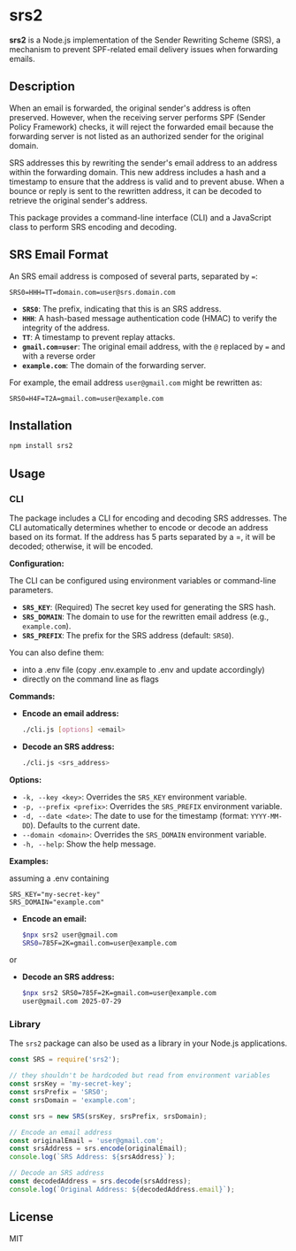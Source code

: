 # srs2

**srs2** is a Node.js implementation of the Sender Rewriting Scheme (SRS), a mechanism to prevent SPF-related email delivery issues when forwarding emails.

## Description

When an email is forwarded, the original sender's address is often preserved. However, when the receiving server performs SPF (Sender Policy Framework) checks, it will reject the forwarded email because the forwarding server is not listed as an authorized sender for the original domain.

SRS addresses this by rewriting the sender's email address to an address within the forwarding domain. This new address includes a hash and a timestamp to ensure that the address is valid and to prevent abuse. When a bounce or reply is sent to the rewritten address, it can be decoded to retrieve the original sender's address.

This package provides a command-line interface (CLI) and a JavaScript class to perform SRS encoding and decoding.

## SRS Email Format

An SRS email address is composed of several parts, separated by `=`:

`SRS0=HHH=TT=domain.com=user@srs.domain.com`

*   **`SRS0`**: The prefix, indicating that this is an SRS address.
*   **`HHH`**: A hash-based message authentication code (HMAC) to verify the integrity of the address.
*   **`TT`**: A timestamp to prevent replay attacks.
*   **`gmail.com=user`**: The original email address, with the `@` replaced by `=` and with a reverse order
*   **`example.com`**: The domain of the forwarding server.

For example, the email address `user@gmail.com` might be rewritten as:

`SRS0=H4F=T2A=gmail.com=user@example.com`

## Installation

```bash
npm install srs2
```

## Usage

### CLI

The package includes a CLI for encoding and decoding SRS addresses. The CLI automatically determines whether to encode or decode an address based on its format. If the address has 5 parts separated by a =, it will be decoded; otherwise, it will be encoded.

**Configuration:**

The CLI can be configured using environment variables or command-line parameters.

*   **`SRS_KEY`**: (Required) The secret key used for generating the SRS hash.
*   **`SRS_DOMAIN`**: The domain to use for the rewritten email address (e.g., `example.com`).
*   **`SRS_PREFIX`**: The prefix for the SRS address (default: `SRS0`).

You can also define them:
- into a .env file (copy .env.example to .env and update accordingly)
- directly on the command line as flags

**Commands:**

*   **Encode an email address:**

    ```bash
    ./cli.js [options] <email>
    ```

*   **Decode an SRS address:**

    ```bash
    ./cli.js <srs_address>
    ```


**Options:**

*   `-k, --key <key>`: Overrides the `SRS_KEY` environment variable.
*   `-p, --prefix <prefix>`: Overrides the `SRS_PREFIX` environment variable.
*   `-d, --date <date>`: The date to use for the timestamp (format: `YYYY-MM-DD`). Defaults to the current date.
*   `--domain <domain>`: Overrides the `SRS_DOMAIN` environment variable.
*   `-h, --help`: Show the help message.

**Examples:**

assuming a .env containing


    SRS_KEY="my-secret-key"
    SRS_DOMAIN="example.com"


*   **Encode an email:**

    ```bash
    $npx srs2 user@gmail.com
    SRS0=785F=2K=gmail.com=user@example.com

    ```
or 

*   **Decode an SRS address:**

    ```bash
    $npx srs2 SRS0=785F=2K=gmail.com=user@example.com
    user@gmail.com 2025-07-29
    ```

### Library

The `srs2` package can also be used as a library in your Node.js applications.

```javascript
const SRS = require('srs2');

// they shouldn't be hardcoded but read from environment variables
const srsKey = 'my-secret-key';
const srsPrefix = 'SRS0';
const srsDomain = 'example.com';

const srs = new SRS(srsKey, srsPrefix, srsDomain);

// Encode an email address
const originalEmail = 'user@gmail.com';
const srsAddress = srs.encode(originalEmail);
console.log(`SRS Address: ${srsAddress}`);

// Decode an SRS address
const decodedAddress = srs.decode(srsAddress);
console.log(`Original Address: ${decodedAddress.email}`);
```

## License

MIT
